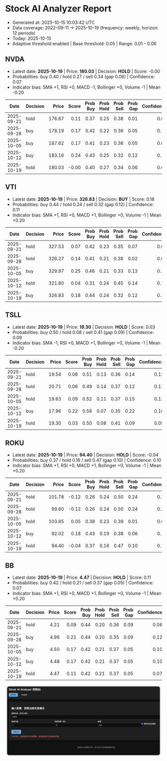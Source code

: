# Stock AI Analyzer Report

- Generated at: 2025-10-15 10:03:42 UTC
- Data coverage: 2022-09-11 → 2025-10-19 (frequency: weekly, horizon: 12 periods)
- Today: 2025-10-15
- Adaptive threshold enabled | Base threshold: 0.05 | Range: 0.01 - 0.06

## NVDA
- Latest date: **2025-10-19** | Price: **180.03** | Decision: **HOLD** | Score: -0.00
- Probabilities: buy 0.40 / hold 0.27 / sell 0.34 (gap 0.06) | Confidence: 0.07
- Indicator bias: SMA +1, RSI +0, MACD -1, Bollinger +0, Volume -1 | Mean -0.20

| Date | Decision | Price | Score | Prob Buy | Prob Hold | Prob Sell | Prob Gap | Confidence | Bias Avg |
| --- | --- | ---: | ---: | ---: | ---: | ---: | ---: | ---: | ---: |
| 2025-09-21 | hold | 176.67 | 0.11 | 0.37 | 0.25 | 0.38 | 0.01 | 0.06 | +0.40 |
| 2025-09-28 | buy | 178.19 | 0.17 | 0.42 | 0.22 | 0.36 | 0.05 | 0.10 | +0.40 |
| 2025-10-05 | buy | 187.62 | 0.17 | 0.41 | 0.23 | 0.36 | 0.05 | 0.09 | +0.40 |
| 2025-10-12 | buy | 183.16 | 0.24 | 0.43 | 0.25 | 0.32 | 0.12 | 0.14 | +0.40 |
| 2025-10-19 | hold | 180.03 | -0.00 | 0.40 | 0.27 | 0.34 | 0.06 | 0.07 | -0.20 |

## VTI
- Latest date: **2025-10-19** | Price: **326.83** | Decision: **BUY** | Score: 0.18
- Probabilities: buy 0.44 / hold 0.24 / sell 0.32 (gap 0.12) | Confidence: 0.11
- Indicator bias: SMA +1, RSI +0, MACD +1, Bollinger +0, Volume -1 | Mean +0.20

| Date | Decision | Price | Score | Prob Buy | Prob Hold | Prob Sell | Prob Gap | Confidence | Bias Avg |
| --- | --- | ---: | ---: | ---: | ---: | ---: | ---: | ---: | ---: |
| 2025-09-21 | hold | 327.53 | 0.07 | 0.42 | 0.23 | 0.35 | 0.07 | 0.05 | +0.00 |
| 2025-09-28 | hold | 326.27 | 0.14 | 0.41 | 0.21 | 0.38 | 0.02 | 0.08 | +0.40 |
| 2025-10-05 | buy | 329.97 | 0.25 | 0.46 | 0.21 | 0.33 | 0.13 | 0.15 | +0.40 |
| 2025-10-12 | hold | 321.80 | 0.04 | 0.31 | 0.24 | 0.45 | 0.14 | 0.19 | +0.60 |
| 2025-10-19 | buy | 326.83 | 0.18 | 0.44 | 0.24 | 0.32 | 0.12 | 0.11 | +0.20 |

## TSLL
- Latest date: **2025-10-19** | Price: **19.30** | Decision: **HOLD** | Score: 0.03
- Probabilities: buy 0.50 / hold 0.08 / sell 0.41 (gap 0.09) | Confidence: 0.09
- Indicator bias: SMA -1, RSI +0, MACD +1, Bollinger +0, Volume -1 | Mean -0.20

| Date | Decision | Price | Score | Prob Buy | Prob Hold | Prob Sell | Prob Gap | Confidence | Bias Avg |
| --- | --- | ---: | ---: | ---: | ---: | ---: | ---: | ---: | ---: |
| 2025-09-21 | hold | 19.54 | 0.08 | 0.51 | 0.13 | 0.36 | 0.14 | 0.13 | -0.20 |
| 2025-09-28 | hold | 20.71 | 0.06 | 0.49 | 0.14 | 0.37 | 0.12 | 0.11 | -0.20 |
| 2025-10-05 | hold | 19.63 | 0.09 | 0.52 | 0.11 | 0.37 | 0.15 | 0.13 | -0.20 |
| 2025-10-12 | buy | 17.96 | 0.22 | 0.58 | 0.07 | 0.35 | 0.22 | 0.16 | +0.00 |
| 2025-10-19 | hold | 19.30 | 0.03 | 0.50 | 0.08 | 0.41 | 0.09 | 0.09 | -0.20 |

## ROKU
- Latest date: **2025-10-19** | Price: **94.40** | Decision: **HOLD** | Score: -0.04
- Probabilities: buy 0.37 / hold 0.16 / sell 0.47 (gap 0.10) | Confidence: 0.10
- Indicator bias: SMA +1, RSI +0, MACD +1, Bollinger +0, Volume -1 | Mean +0.20

| Date | Decision | Price | Score | Prob Buy | Prob Hold | Prob Sell | Prob Gap | Confidence | Bias Avg |
| --- | --- | ---: | ---: | ---: | ---: | ---: | ---: | ---: | ---: |
| 2025-09-21 | hold | 101.78 | -0.12 | 0.26 | 0.24 | 0.50 | 0.24 | 0.22 | +0.40 |
| 2025-09-28 | hold | 99.60 | -0.12 | 0.26 | 0.24 | 0.50 | 0.24 | 0.23 | +0.40 |
| 2025-10-05 | hold | 103.85 | 0.05 | 0.38 | 0.23 | 0.39 | 0.01 | 0.04 | +0.20 |
| 2025-10-12 | buy | 92.02 | 0.18 | 0.43 | 0.19 | 0.38 | 0.06 | 0.10 | +0.40 |
| 2025-10-19 | hold | 94.40 | -0.04 | 0.37 | 0.16 | 0.47 | 0.10 | 0.10 | +0.20 |

## BB
- Latest date: **2025-10-19** | Price: **4.47** | Decision: **HOLD** | Score: 0.11
- Probabilities: buy 0.42 / hold 0.21 / sell 0.37 (gap 0.05) | Confidence: 0.07
- Indicator bias: SMA +1, RSI +0, MACD +1, Bollinger +0, Volume -1 | Mean +0.20

| Date | Decision | Price | Score | Prob Buy | Prob Hold | Prob Sell | Prob Gap | Confidence | Bias Avg |
| --- | --- | ---: | ---: | ---: | ---: | ---: | ---: | ---: | ---: |
| 2025-09-21 | hold | 4.21 | 0.09 | 0.44 | 0.20 | 0.36 | 0.09 | 0.06 | +0.00 |
| 2025-09-28 | buy | 4.96 | 0.21 | 0.44 | 0.20 | 0.35 | 0.09 | 0.12 | +0.40 |
| 2025-10-05 | buy | 4.50 | 0.17 | 0.42 | 0.21 | 0.37 | 0.05 | 0.10 | +0.40 |
| 2025-10-12 | buy | 4.48 | 0.17 | 0.42 | 0.21 | 0.37 | 0.05 | 0.10 | +0.40 |
| 2025-10-19 | hold | 4.47 | 0.11 | 0.42 | 0.21 | 0.37 | 0.05 | 0.07 | +0.20 |
![1760523169835](image/summary_weekly/1760523169835.png)